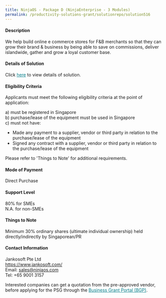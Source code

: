 ```yaml
---
title: NinjaOS - Package D (NinjaEnterprise - 3 Modules)
permalink: /productivity-solutions-grant/solutionrepo/solution516
---
```


#### Description

We help build online e commerce stores for F&B merchants so that they can grow their brand & business by being able to save on commissions, deliver islandwide, gather and grow a loyal customer base.


#### Details of Solution

Click <a href='https://govassist.gobusiness.gov.sg/images/psg/Jankosoft_20200023_Annex_3_20200625144914_Part_4.pdf' style='color:#037e8a'>here</a> to view details of solution.

#### Eligibility Criteria

Applicants must meet the following eligibility criteria at the point of application:

a) must be registered in Singapore <br>
b) purchase/lease of the equipment must be used in Singapore <br>
c) must not have:
- Made any payment to a supplier, vendor or third party in relation to the purchase/lease of the equipment
- Signed any contract with a supplier, vendor or third party in relation to the purchase/lease of the equipment

Please refer to 'Things to Note' for additional requirements.

#### Mode of Payment
Direct Purchase

#### Support Level
80% for SMEs <br>
N.A. for non-SMEs

#### Things to Note
Minimum 30% ordinary shares (ultimate individual ownership) held directly/indirectly by Singaporean/PR

#### Contact Information
Jankosoft Pte Ltd<br>https://www.jankosoft.com/<br>Email: sales@ninjaos.com<br>Tel: +65 9001 3157

Interested companies can get a quotation from the pre-approved vendor, before applying for the PSG through the <a target='_blank' style='color:#037e8a' href='https://www.businessgrants.gov.sg/'>Business Grant Portal (BGP)</a>.
